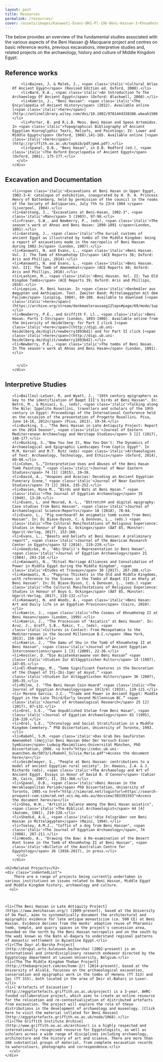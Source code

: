 ```yaml
---
layout: post
title: Resources
permalink: /resources/
cover: /assets/images/Kanawati-Evans-BH1-Pl-19b-Beni-Hassan-3-Khnumhotep-II-Chapel-Scene-West-wall-Right-Lower-section-Wall1920x.jpg
---
```





<main id="content" role="main" class="content">

The below provides an overview of the fundamental studies associated with the various aspects of the Beni Hassan @ Macquarie project and centres on basic reference works, previous excavations, interpretive studies and, related projects on the archaeology, history and culture of Middle Kingdom Egypt.

<amp-accordion>
  <section>
    <h2>Reference works</h2>
    <div class="indentedList">
      <ul>


		<li>Baines, J, & Malek, J., <span class='italic'>Cultural Atlas Of Ancient Egypt</span> (Revised Edition ed. Oxford, 2000).</li>
		<li>Bard, K.A., <span class='italic'>An Introduction To The Archaeology Of Ancient Egypt</span> (Oxford: Blackwell, 2008).</li>
		<li>Kamrin, J., "Beni Hassan". <span class='italic'>The Encyclopedia of Ancient History</span> (2012). Available online [<span class='italic'>here</span>](http://onlinelibrary.wiley.com/doi/10.1002/9781444338386.wbeah15062/abstract).</li>
		<li>Porter, B. and R.L.B. Moss. Beni Hasan and Speos Artemidos. In <span class='italic'>Topographical Bibliography of Ancient Egyptian Hieroglyphic Texts, Reliefs, and Paintings: IV. Lower and Middle Egypt</span> (Oxford, 1968),141-165. Available online [<span class='italic'>here</span>](http://griffith.ox.ac.uk/topbib/pdf/pm4.pdf).</li>
		<li>Spanel, D.B., "Beni Hasan", in D.B. Redford (ed.), <span class='italic'>The Oxford Encyclopedia of Ancient Egypt</span> (Oxford, 2001), 175-177.</li>
      </ul>
    </div>
  </section>
<section>
    <h2>Excavation and Documentation</h2>
    <div class="indentedList">
      <ul>


    <li><span class='italic'>Excavations at Beni Hasan in Upper Egypt, 1902-3-4: catalogue of exhibition, inaugurated by H. R. H. Princess Henry of Battenberg, held by permission of the council in the rooms of the Society of Antiquaries, July 7th to 23rd 1904 </span> (Liverpool, 1904).</li>
    <li>Garstang, J., "Excavations at Beni-Hasan, 1902-3", <span class='italic'>Man</span> 3 (1903), 97-98.</li>
    <li>Fraser, G.W., and Newberry, P., (eds), <span class='italic'>The season's work at Ahnas and Beni Hasan: 1890-1891 </span>(London, 1891).</li>
    <li>Garstang, J., <span class='italic'>The burial customs of ancient Egypt as illustrated by tombs of the Middle Kingdom: being a report of excavations made in the necropolis of Beni Hassan during 1902-3</span> (London, 1907).</li>
    <li>Kanawati, N. and Evans, L., <span class='italic'>Beni Hassan. Vol. I: The Tomb of Khnumhotep II</span> (ACE Reports 36; Oxford: Aris and Phillips, 2014).</li>
    <li>Kanawati, N. and Evans, L., <span class='italic'>Beni Hassan. Vol. III: The Tomb of Amenemhat</span> (ACE Reports 40; Oxford: Aris and Phillips, 2016).</li>
    <li>Lashien, M., <span class='italic'>Beni Hassan. Vol. II: Two Old Kingdom Tombs</span> (ACE Reports 39; Oxford: Aris and Phillips, 2016).</li>
    <li>Lepsius, R. Beni hassan. In <span class='italic'>Denkmäler aus Aegypten und Aethiopien. Text. Zweiter Band: Mittelaegypten mit dem Faijum</span> (Leipzig, 1904), 69-108. Available to download [<span class='italic'>here</span>](https://archive.org/stream/denkmaelerausaeg12leps#page/69/mode/1up).</li>
    <li>Newberry, P.E., and Griffith F. Ll., <span class='italic'>Beni Hasan. Parts I-IV</span> (London, 1893-1900). Available online from the University of Heidelberg: for Part I click [<span class='italic'>here</span>](http://digi.ub.uni-heidelberg.de/diglit/newberry1893bd1) and for Part II click [<span class='italic'>here</span>](http://digi.ub.uni-heidelberg.de/diglit/newberry1893bd2).</li>
    <li>Newberry, P.E., <span class='italic'>The tombs of Beni Hasan.  In The season's work at Ahnas and Beni Hasan</span> (London, 1891).</li>


      </ul>
    </div>
  </section>
<section>
    <h2>Interpretive Studies</h2>
    <div class="indentedList">
      <ul>




    <li>Bailleul-LeSuer, R. and Wyatt, J., "19th century epigraphers as key to the identification of Baqet III's birds at Beni Hassan". In: Betrò, M., & Miniaci, G., (eds), <span class='italic'>Talking along the Nile: Ippolito Rosellini, travellers and scholars of the 19th century in Egypt: Proceedings of the International Conference held on the occasion of the presentation of Progetto Rosellini. Pisa, June 14-16, 2012</span> (Pisa, 2013), 19-34.</li>
    <li>Bucking, S., "The Beni Hassan in Late Antiquity Project: Report on the 2014 Season", <span class='italic'>Journal of Eastern Mediterranean Archaeology and Heritage Studies</span> 5 [2] (2017), 148-177.</li>
    <li>Bucking, S.,"Now You See It, Now You Don't: The Dynamics of Archaeological and Epigraphic Landscapes from Coptic Egypt". In M.M. Kersel and M.T. Rutz (eds) <span class='italic'>Archaeologies of Text: Archaeology, Technology, and Ethics</span> (Oxford, 2014), 60-80.</li>
    <li>Cohen, S.,“Interpretative Uses and Abuses of the Beni Hasan Tomb Painting.” <span class='italic'>Journal of Near Eastern Studies</span> 74 [1] (2015), 19–38.
    <li>David, A., "Hoopoes and Acacias: Decoding an Ancient Egyptian Funerary Scene," <span class='italic'>Journal of Near Eastern Studies</span> 73 [2] 2014, 235-252.</li>
    <li>Davies, Nina M., “Birds and Bats at Beni Ḥasan.” <span class='italic'>The Journal of Egyptian Archaeology</span> 35 (1949), 13–20.</li>
    <li>Evans, L. and Mourad, A.-L., "DStretch® and digital epigraphy: Case studies from Beni Hassan", <span class='italic'>Journal of Archaeological Science:Reports</span> 18 (2018), 78-84.
    <li>Evans, L., "Pig overboard? An enigmatic tomb scene from Beni Hassan". In: Di Biase-Dyson, C. & Donovan, L., (eds.) <span class='italic'>The Cultural Manifestations of Religious Experience: Studies in Honour of Boyo G. Ockinga</span> (ÄAT 85, Münster: Ugarit-Verlag, 2017), 153-166.
    <li>Evans, L., "Beasts and beliefs at Beni Hassan: A preliminary report", <span class='italic'>Journal of the American Research Center in Egypt</span> 52 (2016), 219-229.</li>
    <li>Goedicke, H., "Abi-Sha(i)'s Representation in Beni Hasan", <span class='italic'>Journal of Egyptian Archaeology</span> 21 (1984), 203-210.</li>
    <li>Kanawati, N., "Ritual Marriage Alliances and Consolidation of Power in Middle Egypt during the Middle Kingdom", <span class='italic'>Études et Travaux</span> 30 (2017), 267-288.</li>
    <li>Kanawati, N., "Papyrus Thickets in the Old and Middle Kingdoms, with reference to the Scenes in the Tombs of Baqet III an Khety at Beni Hassan". In: Di Biase-Dyson, C. & Donovan, L., (eds.) <span class='italic'>The Cultural Manifestations of Religious Experience: Studies in Honour of Boyo G. Ockinga</span> (ÄAT 85, Münster: Ugarit-Verlag, 2017), 119-132.</li>
    <li>Kanawati, N. and Woods, A., <span class='italic'>Beni Hasan: Art and Daily life in an Egyptian Province</span> (Cairo, 2010).</li>
    <li>Kamrin, J., <span class='italic'>The Cosmos of Khnumhotep II at Beni Hasan</span> (London, 1999).</li>
    <li>Kamrin, J., "The Procession of "Asiatics" at Beni Hasan". In: Aruz, J., Graff, S.B., Rakic, Y., (eds), <span class='italic'>Cultures in Contact: From Mesopotamia to the Mediterranean in the Second Millennium B.C.</span> (New York, 2013), 156-169.</li>
    <li>Kamrin, J., "The Aamu of Shu in the Tomb of Khnumhotep II at Beni Hassan", <span class='italic'>Journal of Ancient Egyptian Interconnections</span> 1 [3] (2009), 22-36.</li>
    <li>Kessler, D. “Die Asiatenkarawane von Beni Hassan” <span class='italic'>Studien Zur Altägyptischen Kultur</span> 14 (1987), 147–65.</li>
    <li>El-Khadragy, M., “Some Significant Features in the Decoration of the Chapel of Iti-Ibi-Iqer at Asyut.” <span class='italic'>Studien Zur Altägyptischen Kultur</span> 36 (2007), 105–35.</li>
    <li>Milne, J. "The Beni Hasan Coin-Hoard" <span class='italic'>The Journal of Egyptian Archaeology<span> 19[3/4] (1933), 119-121.</li>
    <li> Moreno García, J.C., “Trade and Power in Ancient Egypt: Middle Egypt in the Late Third/Early Second Millennium BC.” <span class='italic'>Journal of Archaeological Research</span> 25 [2] (2017), 87–132.</li>
    <li>Orel, S.E., "Two Unpublished Stelae from Beni Hasan", <span class='italic'>Journal of Egyptian Archaeology</span> 81 (1995), 216-220.</li>
    <li>Orel, S.E., “Chronology and Social Stratification in a Middle Kingdom Cemetery.” PhD Dissertation, University of Toronto, 1993.</li>
    <li>Rabehl, S.M. <span class='italic'>Das Grab Des Gaufürsten Amenemhet (Jmnjj)in Beni Hassan Oder Der Versuch Einer Symbiose</span> Ludwig-Maximilians-Universität München, PhD Dissertation, 2006. <a href="https://edoc.ub.uni-muenchen.de/5073/1/Rabehl_Silvia_Maria.pdf">Access the document here</a></li>
    <li>Seidelmayer, S., "People at Beni Hassan: contributions to a model of ancient Egyptian rural society". In: Hawass, Z.A. & J. Richards (eds), <span class='italic'>The Archaeology and Art of Ancient Egypt. Essays in Honor of David B. O'Connor</span> (Cahier 36, Cairo, 2007), II, 351-368.</li>
    <li>Spanel, D.B., <span class='italic'>Beni Hassan in the Herakleopolitan Period</span> PhD Dissertation, University of Toronto, 1985.<a href="http://simsrad.net/login?url=https://search-proquest-com.simsrad.net.ocs.mq.edu.au/docview/303391593">Access the document here</a></li>
    <li>Shea, W.H., "Artistic balance among the Beni Hasan asiatics", <span class='italic'>The Biblical Archaeologist</span> 44 [4] (Autumn, 1981), 219-228.</li>
    <li>Shedid, A.G., <span class='italic'>Die Felsgräber von Beni Hassan in Mittelägypten</span> (Mainz, 1994).</li>
    <li>Tooley, A.M.J., "Coffin of a dog from Beni Hassan", <span class='italic'>The Journal of Egyptian Archaeology</span>, 74 (1988), 207-211.</li>
    <li>Woods, A., "Drawing the Bow: A Re-examination of the Desert Hunt Scene in the Tomb of Khnumhotep II at Beni Hassan", <span class='italic'>Bulletin of the Australian Centre for Egyptology</span> 26 (2016-2017), in press.</li>
      </ul>
    </div>
  </section>

<section>

    <h2>Related Projects</h2>
    <div class="indentedList">
    	There are a range of projects being currently undertaken in various institutions on issues related to Beni Hassan, Middle Egypt and Middle Kingdom history, archaeology and culture.
      <ul>     



    <li>[The Beni Hassan in Late Antiquity Project](https://www.benihassan.org/) (2009-present), based at the University of De Paul, aims to systematically document the architectural and epigraphic evidence for late antique monasticism (ca. 500 CE) at Beni Hassan. Evidence derives from the monks' adaptive reuse of Pharaonic tomb, temple, and quarry spaces in the project's concession area, bounded on the north by the Beni Hassan necropolis and on the south by the wadi known as the Batn al-Baqara to understand regional patterns of monastic settlement in Byzantine Egypt.</li>
    <li>[The Dayr al-Barsha Project](http://drupal.arts.kuleuven.be/barsha) (2002-present) is an international and interdisciplinary research endeavor directed by the Egyptology department at Leuven University, Belgium.</li>
    <li>[The The Middle Kingdom Theban Project](http://thebanproject.com/en/home-2/) (2014-present), based at the University of Alcalá, focusses on the archaeological excavation, conservation and epigraphic work in the tombs of Henenu (TT 313) and Ipi (TT 315), both located in the area of Deir el-Bahari in Luxor.</li>
    <li>['Artefacts of Excavation'](http://egyptartefacts.griffith.ox.ac.uk/project) is a 3-year, AHRC-funded collaborative project, which aims to create an online resource for the relocation and re-contextualization of distributed artefacts from excavation. The project will explore the role of these distributions in the development of archaeology and museology. [Click here to visit the material collated for Beni Hassan](http://egyptartefacts.griffith.ox.ac.uk/node/1068).</li>
    <li>[The Griffith Institute Archive](http://www.griffith.ox.ac.uk/archive/) is a highly respected and internationally recognised resource for Egyptologists, as well as scholars across a wide range of disciplines including archaeology, architecture and the history of art and science. There are more than 160 substantial groups of material, from complete excavation records to watercolours, photographs and correspondence.</li>
      </ul>
    </div>
  </section>
